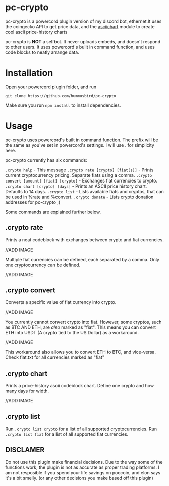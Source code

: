 # pc-crypto
pc-crypto is a powercord plugin version of my discord bot, ethernet.It uses the coingecko API to get price data, and the [asciichart](https://github.com/kroitor/asciichart) module to create cool ascii price-history charts

pc-crypto is **NOT** a selfbot. It never uploads embeds, and doesn't respond to other users. It uses powercord's built in command function, and uses code blocks to neatly arrange data.

# Installation
Open your powercord plugin folder, and run

`git clone https://github.com/hummusbird/pc-crypto`

Make sure you run `npm install` to install dependencies.

# Usage
pc-crypto uses powercord's built in command function. The prefix will be the same as you've set in powercord's settings. I will use . for simplicity here.

pc-crypto currently has six commands:

`.crypto help` - This message
`.crypto rate [crypto] [fiat(s)]` - Prints current cryptocurrency pricing. Separate fiats using a comma.
`.crypto convert [amount] [fiat] [crypto]` - Exchanges fiat currencies to crypto. 
`.crypto chart [crypto] [days]` - Prints an ASCII price history chart. Defaults to 14 days.
`.crypto list` - Lists available fiats and cryptos, that can be used in %rate and %convert.
`.crypto donate` - Lists crypto donation addresses for pc-crypto ;)

Some commands are explained further below.

## .crypto rate

Prints a neat codeblock with exchanges between crypto and fiat currencies.

//ADD IMAGE

Multiple fiat currencies can be defined, each separated by a comma. Only one cryptocurrency can be defined.

//ADD IMAGE

## .crypto convert 

Converts a specific value of fiat currency into crypto.

//ADD IMAGE

You currently cannot convert crypto into fiat.
However, some cryptos, such as BTC AND ETH, are *also* marked as "fiat". This means you can convert ETH into USDT (A crypto tied to the US Dollar) as a workaround.

//ADD IMAGE

This workaround also allows you to convert ETH to BTC, and vice-versa. Check fiat.txt for all currencies marked as "fiat"

## .crypto chart

Prints a price-history ascii codeblock chart. Define one crypto and how many days for width.

//ADD IMAGE

## .crypto list

Run `.crypto list crypto` for a list of all supported cryptocurrencies.
Run `.crypto list fiat` for a list of all supported fiat currencies.

## DISCLAMER

Do not use this plugin make financial decisions. Due to the way some of the functions work, the plugin is not as accurate as proper trading platforms. I am not resposible if you spend your life savings on poocoin, and elon says it's a bit smelly. (or any other decisions you make based off this plugin)